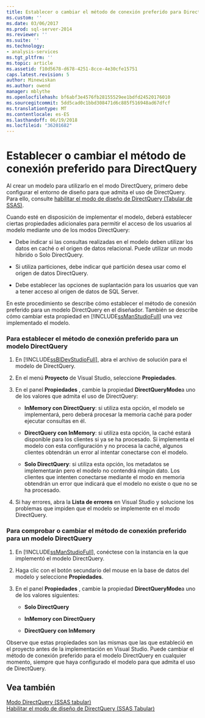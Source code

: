 ```yaml
---
title: Establecer o cambiar el método de conexión preferido para DirectQuery | Documentos de Microsoft
ms.custom: ''
ms.date: 03/06/2017
ms.prod: sql-server-2014
ms.reviewer: ''
ms.suite: ''
ms.technology:
- analysis-services
ms.tgt_pltfrm: ''
ms.topic: article
ms.assetid: f10d5678-d678-4251-8cce-4e30cfe15751
caps.latest.revision: 5
author: Minewiskan
ms.author: owend
manager: mblythe
ms.openlocfilehash: bf6abf3e4576fb28155529ee1bdfd24520176010
ms.sourcegitcommit: 5dd5cad0c1bbd308471d6c885f516948ad67dfcf
ms.translationtype: MT
ms.contentlocale: es-ES
ms.lasthandoff: 06/19/2018
ms.locfileid: "36201682"
---
```

# <a name="set-or-change-the-preferred-connection-method-for-directquery"></a>Establecer o cambiar el método de conexión preferido para DirectQuery
  Al crear un modelo para utilizarlo en el modo DirectQuery, primero debe configurar el entorno de diseño para que admita el uso de DirectQuery. Para ello, consulte [habilitar el modo de diseño de DirectQuery &#40;Tabular de SSAS&#41;](tabular-models/enable-directquery-mode-in-ssdt.md).  
  
 Cuando esté en disposición de implementar el modelo, deberá establecer ciertas propiedades adicionales para permitir el acceso de los usuarios al modelo mediante uno de los modos DirectQuery:  
  
-   Debe indicar si las consultas realizadas en el modelo deben utilizar los datos en caché o el origen de datos relacional. Puede utilizar un modo híbrido o Solo DirectQuery.  
  
-   Si utiliza particiones, debe indicar qué partición desea usar como el origen de datos DirectQuery.  
  
-   Debe establecer las opciones de suplantación para los usuarios que van a tener acceso al origen de datos de SQL Server.  
  
 En este procedimiento se describe cómo establecer el método de conexión preferido para un modelo DirectQuery en el diseñador. También se describe cómo cambiar esta propiedad en [!INCLUDE[ssManStudioFull](../includes/ssmanstudiofull-md.md)] una vez implementado el modelo.  
  
### <a name="to-set-the-preferred-connection-method-for-a-directquery-model"></a>Para establecer el método de conexión preferido para un modelo DirectQuery  
  
1.  En [!INCLUDE[ssBIDevStudioFull](../includes/ssbidevstudiofull-md.md)], abra el archivo de solución para el modelo de DirectQuery.  
  
2.  En el menú **Proyecto** de Visual Studio, seleccione **Propiedades**.  
  
3.  En el panel **Propiedades** , cambie la propiedad **DirectQueryMode**a uno de los valores que admita el uso de DirectQuery:  
  
    -   **InMemory con DirectQuery**: si utiliza esta opción, el modelo se implementará, pero deberá procesar la memoria caché para poder ejecutar consultas en él.  
  
    -   **DirectQuery con InMemory**: si utiliza esta opción, la caché estará disponible para los clientes si ya se ha procesado. Si implementa el modelo con esta configuración y no procesa la caché, algunos clientes obtendrán un error al intentar conectarse con el modelo.  
  
    -   **Solo DirectQuery**: si utiliza esta opción, los metadatos se implementarán pero el modelo no contendrá ningún dato. Los clientes que intenten conectarse mediante el modo en memoria obtendrán un error que indicará que el modelo no existe o que no se ha procesado.  
  
4.  Si hay errores, abra la **Lista de errores** en Visual Studio y solucione los problemas que impiden que el modelo se implemente en el modo DirectQuery.  
  
### <a name="to-verify-or-change-the-preferred-connection-method-for-a-directquery-model"></a>Para comprobar o cambiar el método de conexión preferido para un modelo DirectQuery  
  
1.  En [!INCLUDE[ssManStudioFull](../includes/ssmanstudiofull-md.md)], conéctese con la instancia en la que implementó el modelo DirectQuery.  
  
2.  Haga clic con el botón secundario del mouse en la base de datos del modelo y seleccione **Propiedades**.  
  
3.  En el panel **Propiedades** , cambie la propiedad **DirectQueryMode**a uno de los valores siguientes:  
  
    -   **Solo DirectQuery**  
  
    -   **InMemory con DirectQuery**  
  
    -   **DirectQuery con InMemory**  
  
 Observe que estas propiedades son las mismas que las que estableció en el proyecto antes de la implementación en Visual Studio. Puede cambiar el método de conexión preferido para el modelo DirectQuery en cualquier momento, siempre que haya configurado el modelo para que admita el uso de DirectQuery.  
  
## <a name="see-also"></a>Vea también  
 [Modo DirectQuery &#40;SSAS tabular&#41;](tabular-models/directquery-mode-ssas-tabular.md)   
 [Habilitar el modo de diseño de DirectQuery &#40;SSAS Tabular&#41;](tabular-models/enable-directquery-mode-in-ssdt.md)  
  
  